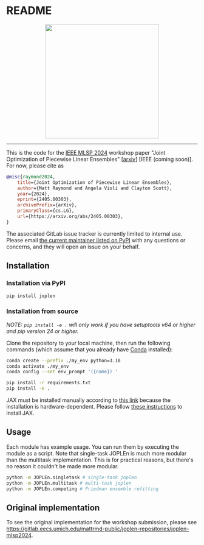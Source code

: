 # README

<div align="center">
<img src="./assets/joplen_logo.svg" width="300">
</div>

---


This is the code for the [IEEE MLSP 2024](https://2024.ieeemlsp.org) workshop paper "Joint Optimization of Piecewise Linear Ensembles" [[arxiv](https://arxiv.org/abs/2405.00303)] [IEEE (coming soon)].
For now, please cite as

```bibtex
@misc{raymond2024,
    title={Joint Optimization of Piecewise Linear Ensembles},
    author={Matt Raymond and Angela Violi and Clayton Scott},
    year={2024},
    eprint={2405.00303},
    archivePrefix={arXiv},
    primaryClass={cs.LG},
    url={https://arxiv.org/abs/2405.00303},
}
```

The associated GitLab issue tracker is currently limited to internal use.
Please email [the current maintainer listed on PyPI](https://pypi.org/project/joplen/) with any questions or concerns, and they will open an issue on your behalf.

## Installation

### Installation via PyPI

```bash
pip install joplen
```

### Installation from source

*NOTE: `pip install -e .` will only work if you have setuptools v64 or higher and pip version 24 or higher.*

Clone the repository to your local machine, then run the following commands (which assume that you already have [Conda](https://docs.conda.io) installed):

```bash
conda create --prefix ./my_env python=3.10
conda activate ./my_env
conda config --set env_prompt '({name}) '

pip install -r requirements.txt
pip install -e .
```

JAX must be installed manually according to [this link](https://github.com/google/jax/discussions/16380) because the installation is hardware-dependent.
Please follow [these instructions](https://jax.readthedocs.io/en/latest/installation.html) to install JAX.

## Usage

Each module has example usage.
You can run them by executing the module as a script.
Note that single-task JOPLEn is much more modular than the multitask implementation.
This is for practical reasons, but there's no reason it couldn't be made more modular.

```bash
python -m JOPLEn.singletask # single-task joplen
python -m JOPLEn.multitask # multi-task joplen
python -m JOPLEn.competing # Friedman ensemble refitting
```

## Original implementation

To see the original implementation for the workshop submission, please see <https://gitlab.eecs.umich.edu/mattrmd-public/joplen-repositories/joplen-mlsp2024>.
